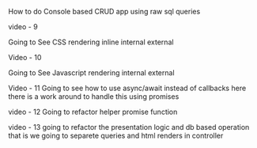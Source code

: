 How to do Console based CRUD app using raw sql queries

video - 9

Going to See CSS rendering
    inline
    internal
    external

Video - 10 

Going to See Javascript rendering
    internal
    external

Video - 11
Going to see how to use async/await instead of callbacks 
here there is a work around to handle this using promises

video - 12 
Going to refactor helper promise function

video - 13
going to refactor the presentation logic and db based operation
that is we going to separete queries and html renders in controller
